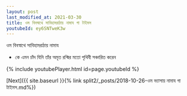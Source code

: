 ```yaml
---
layout: post
last_modified_at: 2021-03-30
title: ওম বিবস্বাথে সাবিহামরাঠায় নামায গা টাইমস
youtubeId: ey6SNTweK3w
---
```

 
 
 ওম বিবস্বাথে সাবিহামরাঠায় নামায  
 
 -  কে এমন চাঁদ যিনি তাঁর অমৃত রশ্মির মতো পৃথিবী সঞ্চারিত করেন 
 
  
 
  
 
 
 
 
 
 


{% include youtubePlayer.html id=page.youtubeId %}
 
[Next]({{ site.baseurl }}{% link  split2/_posts/2018-10-26-ওম ভ্যাসায় নামায গা টাইমস.md%})
 
